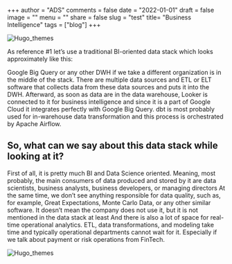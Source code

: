 +++
author = "ADS"
comments = false
date = "2022-01-01"
draft = false
image = ""
menu = ""
share = false
slug = "test"
title= "Business Intelligence"
tags = ["blog"]
+++

![Hugo_themes](/post/images/vis.png)

As reference #1 let’s use a traditional BI-oriented data stack which looks approximately like this:

Google Big Query or any other DWH if we take a different organization is in the middle of the stack. There are multiple data sources and ETL or ELT software that collects data from these data sources and puts it into the DWH. 
Afterward, as soon as data are in the data warehouse, Looker is connected to it for business intelligence and since it is a part of Google Cloud it integrates perfectly with Google Big Query.
dbt is most probably used for in-warehouse data transformation and this process is orchestrated by Apache Airflow.

## So, what can we say about this data stack while looking at it?

First of all, it is pretty much BI and Data Science oriented. Meaning, most probably, the main consumers of data produced and stored by it are data scientists, business analysts, business developers, or managing directors
At the same time, we don’t see anything responsible for data quality, such as, for example, Great Expectations, Monte Carlo Data, or any other similar software. It doesn’t mean the company does not use it, but it is not mentioned in the data stack at least
And there is also a lot of space for real-time operational analytics. ETL, data transformations, and modeling take time and typically operational departments cannot wait for it. Especially if we talk about payment or risk operations from FinTech.


![Hugo_themes](/post/images/vis_bigquery.png)